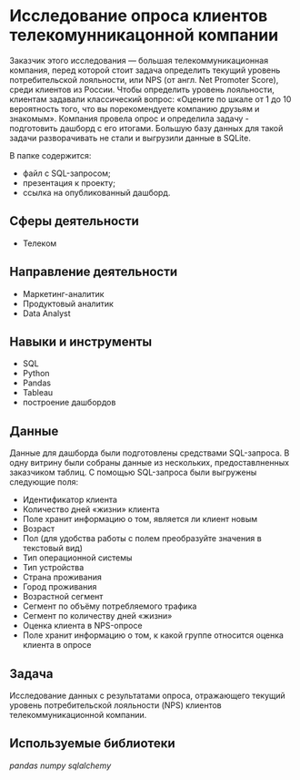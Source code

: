 # Исследование опроса клиентов телекомунникацонной компании

Заказчик этого исследования — большая телекоммуникационная компания, перед которой стоит задача определить текущий уровень потребительской лояльности, или NPS (от англ. Net Promoter Score), среди клиентов из России. Чтобы определить уровень лояльности, клиентам задавали классический вопрос: «Оцените по шкале от 1 до 10 вероятность того, что вы порекомендуете компанию друзьям и знакомым». Компания провела опрос и определила задачу - подготовить дашборд с его итогами. Большую базу данных для такой задачи разворачивать не стали и выгрузили данные в SQLite.

В папке содержится:
- файл с SQL-запросом; 
- презентация к проекту;
- ссылка на опубликованный дашборд.

## Сферы деятельности

- Телеком

## Направление деятельности

- Маркетинг-аналитик
- Продуктовый аналитик
- Data Analyst

## Навыки и инструменты

- SQL
- Python
- Pandas
- Tableau
- построение дашбордов

## Данные

Данные для дашборда были подготовлены средствами SQL-запроса. В одну витрину были собраны данные из нескольких, предоставлненных заказчиком таблиц. С помощью SQL-запроса были выгружены следующие поля:

- Идентификатор клиента
- Количество дней «жизни» клиента
- Поле хранит информацию о том, является ли клиент новым
- Возраст
- Пол (для удобства работы с полем преобразуйте значения в текстовый вид)
- Тип операционной системы
- Тип устройства
- Страна проживания
- Город проживания
- Возрастной сегмент
- Сегмент по объёму потребляемого трафика
- Сегмент по количеству дней «жизни»
- Оценка клиента в NPS-опросе
- Поле хранит информацию о том, к какой группе относится оценка клиента в опросе

## Задача

Исследование данных с результатами опроса, отражающего текущий уровень потребительской лояльности (NPS) клиентов телекоммуникационной компании.

## Используемые библиотеки
*pandas*
*numpy*
*sqlalchemy*
